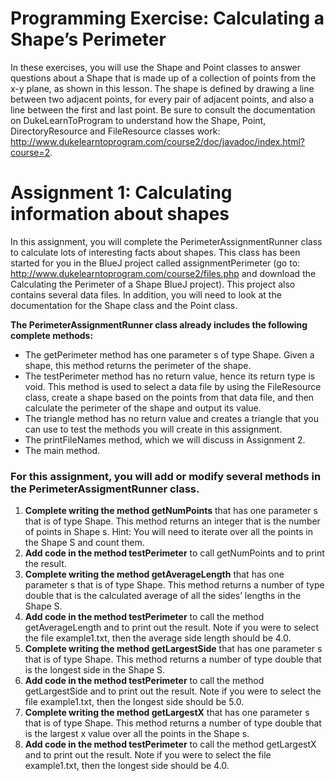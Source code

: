 # Programming Exercise: Calculating a Shape’s Perimeter

In these exercises, you will use the Shape and Point classes to answer questions about a Shape that is made up of a collection of points from the x-y plane, as shown in this lesson. The shape is defined by drawing a line between two adjacent points, for every pair of adjacent points, and also a line between the first and last point. Be sure to consult the documentation on DukeLearnToProgram to understand how the Shape, Point, DirectoryResource and FileResource classes work: http://www.dukelearntoprogram.com/course2/doc/javadoc/index.html?course=2.

# Assignment 1: Calculating information about shapes

In this assignment, you will complete the PerimeterAssignmentRunner class to calculate lots of interesting facts about shapes. This class has been started for you in the BlueJ project called assignmentPerimeter (go to: http://www.dukelearntoprogram.com/course2/files.php and download the Calculating the Perimeter of a Shape BlueJ project). This project also contains several data files. In addition, you will need to look at the documentation for the Shape class and the Point class.

**The PerimeterAssignmentRunner class already includes the following complete methods:**

- The getPerimeter method has one parameter s of type Shape. Given a shape, this method returns the perimeter of the shape.
- The testPerimeter method has no return value, hence its return type is void. This method is used to select a data file by using the FileResource class, create a shape based on the points from that data file, and then calculate the perimeter of the shape and output its value.
- The triangle method has no return value and creates a triangle that you can use to test the methods you will create in this assignment.
- The printFileNames method, which we will discuss in Assignment 2.
- The main method.

### For this assignment, you will add or modify several methods in the PerimeterAssigmentRunner class.

1. **Complete writing the method getNumPoints** that has one parameter s that is of type Shape. This method returns an integer that is the number of points in Shape s. Hint: You will need to iterate over all the points in the Shape S and count them.
2. **Add code in the method testPerimeter** to call getNumPoints and to print the result.
3. **Complete writing the method getAverageLength** that has one parameter s that is of type Shape. This method returns a number of type double that is the calculated average of all the sides’ lengths in the Shape S.
4. **Add code in the method testPerimeter** to call the method getAverageLength and to print out the result. Note if you were to select the file example1.txt, then the average side length should be 4.0.
5. **Complete writing the method getLargestSide** that has one parameter s that is of type Shape. This method returns a number of type double that is the longest side in the Shape S.
6. **Add code in the method testPerimeter** to call the method getLargestSide and to print out the result. Note if you were to select the file example1.txt, then the longest side should be 5.0.
7. **Complete writing the method getLargestX** that has one parameter s that is of type Shape. This method returns a number of type double that is the largest x value over all the points in the Shape s.
8. **Add code in the method testPerimeter** to call the method getLargestX and to print out the result. Note if you were to select the file example1.txt, then the longest side should be 4.0.
